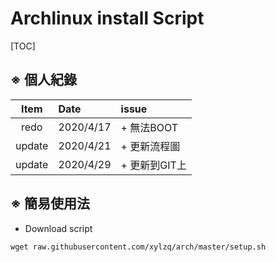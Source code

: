 # Archlinux install Script
[TOC]
## ※ 個人紀錄 
| Item|   Date |issue|
| :--: | :-|  :-
|redo|  2020/4/17 |+ 無法BOOT|
|update|  2020/4/21 | + 更新流程圖|
|update|  2020/4/29 | + 更新到GIT上|

## ※ 簡易使用法
- Download script
```
wget raw.githubusercontent.com/xylzq/arch/master/setup.sh

```